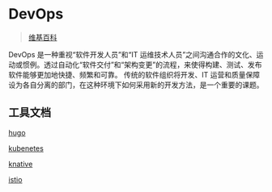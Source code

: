 # DevOps

> [维基百科](https://zh.wikipedia.org/zh-cn/DevOps)

DevOps 是一种重视“软件开发人员”和“IT 运维技术人员”之间沟通合作的文化、运动或惯例。透过自动化“软件交付”和“架构变更”的流程，来使得构建、测试、发布软件能够更加地快捷、频繁和可靠。 传统的软件组织将开发、IT 运营和质量保障设为各自分离的部门，在这种环境下如何采用新的开发方法，是一个重要的课题。

## 工具文档

[hugo](https://hugo-docs.netlify.com)

[kubenetes](https://k8s-docs.netlify.com/)

[knative](https://knative-docs.netlify.com/)

[istio](https://istio-docs.netlify.com/)

